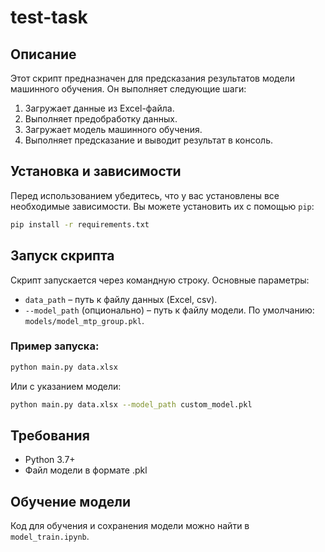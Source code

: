 # test-task

## Описание
Этот скрипт предназначен для предсказания результатов модели машинного обучения. Он выполняет следующие шаги:
1. Загружает данные из Excel-файла.
2. Выполняет предобработку данных.
3. Загружает модель машинного обучения.
4. Выполняет предсказание и выводит результат в консоль.

## Установка и зависимости
Перед использованием убедитесь, что у вас установлены все необходимые зависимости. 
Вы можете установить их с помощью `pip`:

```sh
pip install -r requirements.txt
```

## Запуск скрипта
Скрипт запускается через командную строку. Основные параметры:
- `data_path` – путь к файлу данных (Excel, csv).
- `--model_path` (опционально) – путь к файлу модели. По умолчанию: `models/model_mtp_group.pkl`.

### Пример запуска:

```sh
python main.py data.xlsx
```

Или с указанием модели:

```sh
python main.py data.xlsx --model_path custom_model.pkl
```

## Требования
* Python 3.7+
* Файл модели в формате .pkl

## Обучение модели
Код для обучения и сохранения модели можно найти в ```model_train.ipynb```.